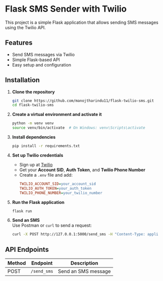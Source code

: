 # Flask SMS Sender with Twilio

This project is a simple Flask application that allows sending SMS messages using the Twilio API.

## Features
- Send SMS messages via Twilio
- Simple Flask-based API
- Easy setup and configuration

## Installation

1. **Clone the repository**
   ```bash
   git clone https://github.com/manojtharindu11/flask-twilio-sms.git
   cd flask-twilio-sms
   ```

2. **Create a virtual environment and activate it**
   ```bash
   python -m venv venv
   source venv/bin/activate  # On Windows: venv\Scripts\activate
   ```

3. **Install dependencies**
   ```bash
   pip install -r requirements.txt
   ```

4. **Set up Twilio credentials**
   - Sign up at [Twilio](https://www.twilio.com/)
   - Get your **Account SID**, **Auth Token**, and **Twilio Phone Number**
   - Create a `.env` file and add:
     ```ini
     TWILIO_ACCOUNT_SID=your_account_sid
     TWILIO_AUTH_TOKEN=your_auth_token
     TWILIO_PHONE_NUMBER=your_twilio_number
     ```

5. **Run the Flask application**
   ```bash
   flask run
   ```

6. **Send an SMS**  
   Use Postman or `curl` to send a request:  
   ```bash
   curl -X POST http://127.0.0.1:5000/send_sms -H "Content-Type: application/json" -d '{"to":"+94771234567", "message":"Hello from Flask!"}'
   ```

## API Endpoints
| Method | Endpoint      | Description      |
|--------|-------------|------------------|
| POST   | `/send_sms` | Send an SMS message |
